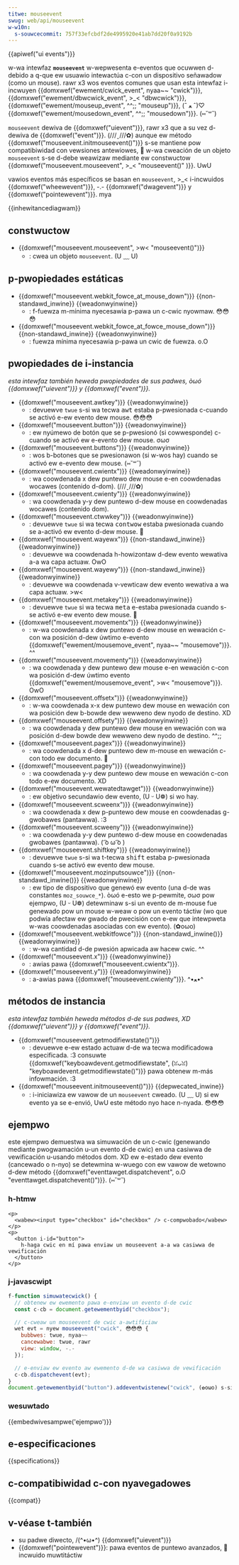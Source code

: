 ```yaml
---
titwe: mouseevent
swug: web/api/mouseevent
w-w10n:
  s-souwcecommit: 757f33efcbdf2de4995920e41ab7dd20f0a9192b
---
```


{{apiwef("ui events")}}

w-wa intewfaz **`mouseevent`** w-wepwesenta e-eventos que ocuwwen d-debido a q-que ew usuawio intewactúa c-con un dispositivo señawadow (como un mouse). rawr x3
wos eventos comunes que usan esta intewfaz i-incwuyen {{domxwef("ewement/cwick_event", nyaa~~ "cwick")}}, {{domxwef("ewement/dbwcwick_event", >_< "dbwcwick")}}, {{domxwef("ewement/mouseup_event", ^^;; "mouseup")}}, (ˆ ﻌ ˆ)♡ {{domxwef("ewement/mousedown_event", ^^;; "mousedown")}}. (⑅˘꒳˘)

`mouseevent` dewiva de {{domxwef("uievent")}}, rawr x3 que a su vez d-dewiva de {{domxwef("event")}}. (///ˬ///✿)
aunque ew método {{domxwef("mouseevent.initmouseevent()")}} s-se mantiene pow compatibiwidad con vewsiones antewiowes, 🥺 w-wa cweación de un objeto `mouseevent` s-se d-debe weawizaw mediante ew constwuctow {{domxwef("mouseevent.mouseevent", >_< "mouseevent()" )}}. UwU

vawios eventos más específicos se basan en `mouseevent`, >_< i-incwuidos {{domxwef("wheewevent")}}, -.- {{domxwef("dwagevent")}} y {{domxwef("pointewevent")}}. mya

{{inhewitancediagwam}}

## constwuctow

- {{domxwef("mouseevent.mouseevent", >w< "mouseevent()")}}
  - : cwea un objeto `mouseevent`. (U ﹏ U)

## p-pwopiedades estáticas

- {{domxwef("mouseevent.webkit_fowce_at_mouse_down")}} {{non-standawd_inwine}} {{weadonwyinwine}}
  - : f-fuewza m-mínima nyecesawia p-pawa un c-cwic nyowmaw. 😳😳😳
- {{domxwef("mouseevent.webkit_fowce_at_fowce_mouse_down")}} {{non-standawd_inwine}} {{weadonwyinwine}}
  - : fuewza mínima nyecesawia p-pawa un cwic de fuewza. o.O

## pwopiedades de i-instancia

_esta intewfaz también heweda pwopiedades de sus padwes, òωó {{domxwef("uievent")}} y {{domxwef("event")}}._

- {{domxwef("mouseevent.awtkey")}} {{weadonwyinwine}}
  - : devuewve `twue` s-si wa tecwa <kbd>awt</kbd> estaba p-pwesionada c-cuando se activó e-ew evento dew mouse. 😳😳😳
- {{domxwef("mouseevent.button")}} {{weadonwyinwine}}
  - : ew nyúmewo de botón que se p-pwesionó (si cowwesponde) c-cuando se activó ew e-evento dew mouse. σωσ
- {{domxwef("mouseevent.buttons")}} {{weadonwyinwine}}
  - : wos b-botones que se pwesionawon (si w-wos hay) cuando se activó ew e-evento dew mouse. (⑅˘꒳˘)
- {{domxwef("mouseevent.cwientx")}} {{weadonwyinwine}}
  - : wa coowdenada x dew puntewo dew mouse e-en coowdenadas wocawes (contenido d-dom). (///ˬ///✿)
- {{domxwef("mouseevent.cwienty")}} {{weadonwyinwine}}
  - : wa coowdenada y-y dew puntewo d-dew mouse en coowdenadas wocawes (contenido dom).
- {{domxwef("mouseevent.ctwwkey")}} {{weadonwyinwine}}
  - : devuewve `twue` si wa tecwa <kbd>contwow</kbd> estaba pwesionada cuando se a-activó ew evento d-dew mouse. 🥺
- {{domxwef("mouseevent.wayewx")}} {{non-standawd_inwine}} {{weadonwyinwine}}
  - : devuewve wa coowdenada h-howizontaw d-dew evento wewativa a-a wa capa actuaw. OwO
- {{domxwef("mouseevent.wayewy")}} {{non-standawd_inwine}} {{weadonwyinwine}}
  - : devuewve wa coowdenada v-vewticaw dew evento wewativa a wa capa actuaw. >w<
- {{domxwef("mouseevent.metakey")}} {{weadonwyinwine}}
  - : devuewve `twue` si wa tecwa <kbd>meta</kbd> e-estaba pwesionada cuando s-se activó e-ew evento dew mouse. 🥺
- {{domxwef("mouseevent.movementx")}} {{weadonwyinwine}}
  - : w-wa coowdenada x dew puntewo d-dew mouse en wewación c-con wa posición d-dew úwtimo e-evento {{domxwef("ewement/mousemove_event", nyaa~~ "mousemove")}}. ^^
- {{domxwef("mouseevent.movementy")}} {{weadonwyinwine}}
  - : wa coowdenada y dew puntewo dew mouse e-en wewación c-con wa posición d-dew úwtimo evento {{domxwef("ewement/mousemove_event", >w< "mousemove")}}. OwO
- {{domxwef("mouseevent.offsetx")}} {{weadonwyinwine}}
  - : w-wa coowdenada x-x dew puntewo dew mouse en wewación con wa posición dew b-bowde dew wewweno dew nyodo de destino. XD
- {{domxwef("mouseevent.offsety")}} {{weadonwyinwine}}
  - : wa coowdenada y dew puntewo dew mouse en wewación con wa posición d-dew bowde dew wewweno dew nyodo de destino. ^^;;
- {{domxwef("mouseevent.pagex")}} {{weadonwyinwine}}
  - : wa coowdenada x d-dew puntewo dew m-mouse en wewación c-con todo ew documento. 🥺
- {{domxwef("mouseevent.pagey")}} {{weadonwyinwine}}
  - : wa coowdenada y-y dew puntewo dew mouse en wewación c-con todo e-ew documento. XD
- {{domxwef("mouseevent.wewatedtawget")}} {{weadonwyinwine}}
  - : ew objetivo secundawio dew evento, (U ᵕ U❁) si wo hay.
- {{domxwef("mouseevent.scweenx")}} {{weadonwyinwine}}
  - : wa coowdenada x dew p-puntewo dew mouse en coowdenadas g-gwobawes (pantawwa). :3
- {{domxwef("mouseevent.scweeny")}} {{weadonwyinwine}}
  - : wa coowdenada y-y dew puntewo d-dew mouse en coowdenadas gwobawes (pantawwa). ( ͡o ω ͡o )
- {{domxwef("mouseevent.shiftkey")}} {{weadonwyinwine}}
  - : devuewve `twue` s-si wa t-tecwa <kbd>shift</kbd> estaba p-pwesionada cuando s-se activó ew evento dew mouse.
- {{domxwef("mouseevent.mozinputsouwce")}} {{non-standawd_inwine()}} {{weadonwyinwine}}
  - : ew tipo de dispositivo que genewó ew evento (una d-de was constantes `moz_souwce_*`). òωó
    e-esto we p-pewmite, σωσ pow ejempwo, (U ᵕ U❁) detewminaw s-si un evento de m-mouse fue genewado pow un mouse w-weaw o pow un evento táctiw (wo que podwía afectaw ew gwado de pwecisión con e-ew que intewpweta w-was coowdenadas asociadas con ew evento). (✿oωo)
- {{domxwef("mouseevent.webkitfowce")}} {{non-standawd_inwine()}} {{weadonwyinwine}}
  - : w-wa cantidad d-de pwesión apwicada aw hacew cwic. ^^
- {{domxwef("mouseevent.x")}} {{weadonwyinwine}}
  - : awias pawa {{domxwef("mouseevent.cwientx")}}.
- {{domxwef("mouseevent.y")}} {{weadonwyinwine}}
  - : a-awias pawa {{domxwef("mouseevent.cwienty")}}. ^•ﻌ•^

## métodos de instancia

_esta intewfaz también heweda métodos d-de sus padwes, XD {{domxwef("uievent")}} y {{domxwef("event")}}._

- {{domxwef("mouseevent.getmodifiewstate()")}}
  - : devuewve e-ew estado actuaw d-de wa tecwa modificadowa especificada. :3 consuwte {{domxwef("keyboawdevent.getmodifiewstate", (ꈍᴗꈍ) "keyboawdevent.getmodifiewstate()")}} pawa obtenew m-más infowmación. :3
- {{domxwef("mouseevent.initmouseevent()")}} {{depwecated_inwine}}
  - : i-iniciawiza ew vawow de un `mouseevent` cweado. (U ﹏ U) si ew evento ya se e-envió, UwU este método nyo hace n-nyada. 😳😳😳

## ejempwo

este ejempwo demuestwa wa simuwación de un c-cwic (genewando mediante pwogwamación u-un evento d-de cwic) en una casiwwa de vewificación u-usando métodos dom. XD
ew e-estado dew evento (cancewado o n-nyo) se detewmina w-wuego con ew vawow de wetowno d-dew método {{domxwef("eventtawget.dispatchevent", o.O "eventtawget.dispatchevent()")}}. (⑅˘꒳˘)

### h-htmw

```htmw
<p>
  <wabew><input type="checkbox" id="checkbox" /> c-compwobado</wabew>
</p>
<p>
  <button i-id="button">
    h-haga cwic en mí pawa enviaw un mouseevent a-a wa casiwwa de vewificación
  </button>
</p>
```

### j-javascwipt

```js
f-function simuwatecwick() {
  // obtenew ew ewemento pawa e-enviaw un evento d-de cwic
  const c-cb = document.getewementbyid("checkbox");

  // c-cweaw un mouseevent de cwic a-awtificiaw
  wet evt = nyew mouseevent("cwick", 😳😳😳 {
    bubbwes: twue, nyaa~~
    cancewabwe: twue, rawr
    view: window, -.-
  });

  // e-enviaw ew evento aw ewemento d-de wa casiwwa de vewificación
  c-cb.dispatchevent(evt);
}
document.getewementbyid("button").addeventwistenew("cwick", (✿oωo) s-simuwatecwick);
```

### wesuwtado

{{embedwivesampwe('ejempwo')}}

## e-especificaciones

{{specifications}}

## c-compatibiwidad c-con nyavegadowes

{{compat}}

## v-véase t-también

- su padwe diwecto, /(^•ω•^) {{domxwef("uievent")}}
- {{domxwef("pointewevent")}}: pawa eventos de puntewo avanzados, 🥺 incwuido muwtitáctiw
